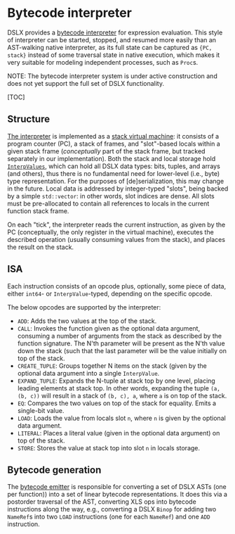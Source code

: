 # Bytecode interpreter

DSLX provides a [bytecode interpreter](https://en.wikipedia.org/wiki/Bytecode)
for expression evaluation. This style of interpreter can be started, stopped,
and resumed more easily than an AST-walking native interpreter, as its full
state can be captured as `{PC, stack}` instead of some traversal state
in native execution, which makes it very suitable for modeling independent
processes, such as `Proc`s.

NOTE: The bytecode interpreter system is under active construction and does not
yet support the full set of DSLX functionality.

[TOC]

## Structure

[The interpreter](https://github.com/google/xls/tree/main/xls/dslx/bytecode_interpreter.h)
is implemented as a
[stack virtual machine](https://en.wikipedia.org/wiki/Stack_machine): it
consists of a program counter (PC), a stack of frames, and "slot"-based locals
within a given stack frame
(_conceptually_ part of the stack frame, but tracked separately in our
implementation). Both the stack and local storage hold
[`InterpValues`](https://github.com/google/xls/tree/main/xls/dslx/interp_value.h), which
can hold all DSLX data types: bits, tuples, and arrays (and others), thus there
is no fundamental need for lower-level (i.e., byte) type representation. For the
purposes of [de]serialization, this may change in the future. Local data
is addressed by integer-typed "slots", being backed by a simple `std::vector`:
in other words, slot indices are dense. All slots must be pre-allocated to
contain all references to locals in the current function stack frame.

On each "tick", the interpreter reads the current instruction, as given by the
PC (conceptually, the only register in the virtual machine), executes the
described operation (usually consuming values from the stack), and places the
result on the stack.

## ISA

Each instruction consists of an opcode plus, optionally, some piece of data,
either `int64`- or `InterpValue`-typed, depending on the specific opcode.

The below opcodes are supported by the interpreter:

*   `ADD`: Adds the two values at the top of the stack.
*   `CALL`: Invokes the function given as the optional data argument, consuming
    a number of arguments from the stack as described by the function signature.
    The N'th parameter will be present as the N'th value down the stack (such
    that the last parameter will be the value initially on top of the stack.
*   `CREATE_TUPLE`: Groups together N items on the stack (given by the optional
    data argument into a single `InterpValue`.
*   `EXPAND_TUPLE`: Expands the N-tuple at stack top by one level, placing
    leading elements at stack top. In other words, expanding the tuple `(a, (b,
    c))` will result in a stack of `(b, c), a`, where `a` is on top of the
    stack.
*   `EQ`: Compares the two values on top of the stack for equality. Emits a
    single-bit value.
*   `LOAD`: Loads the value from locals slot `n`, where `n` is given by the
    optional data argument.
*   `LITERAL`: Places a literal value (given in the optional data argument) on
    top of the stack.
*   `STORE`: Stores the value at stack top into slot `n` in locals storage.

## Bytecode generation

The
[bytecode emitter](https://github.com/google/xls/tree/main/xls/dslx/bytecode_emitter.h) is
responsible for converting a set of DSLX ASTs (one per function)) into a set of
linear bytecode representations. It does this via a postorder traversal of the
AST, converting XLS ops into bytecode instructions along the way, e.g.,
converting a DSLX `Binop` for adding two `NameRef`s into two `LOAD` instructions
(one for each `NameRef`) and one `ADD` instruction.
